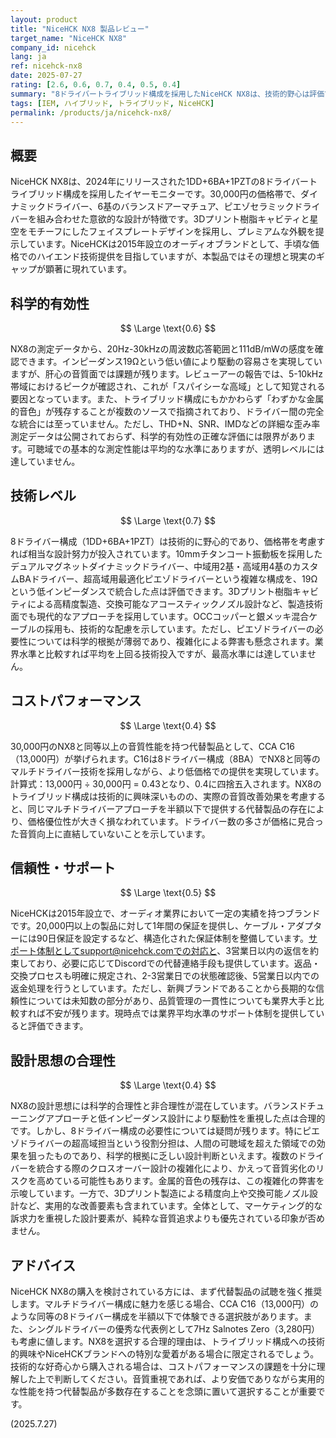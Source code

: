 ```yaml
---
layout: product
title: "NiceHCK NX8 製品レビュー"
target_name: "NiceHCK NX8"
company_id: nicehck
lang: ja
ref: nicehck-nx8
date: 2025-07-27
rating: [2.6, 0.6, 0.7, 0.4, 0.5, 0.4]
summary: "8ドライバートライブリッド構成を採用したNiceHCK NX8は、技術的野心は評価できるものの、コストパフォーマンスに課題を抱える製品です。"
tags: [IEM, ハイブリッド, トライブリッド, NiceHCK]
permalink: /products/ja/nicehck-nx8/
---
```


## 概要

NiceHCK NX8は、2024年にリリースされた1DD+6BA+1PZTの8ドライバートライブリッド構成を採用したイヤーモニターです。30,000円の価格帯で、ダイナミックドライバー、6基のバランスドアーマチュア、ピエゾセラミックドライバーを組み合わせた意欲的な設計が特徴です。3Dプリント樹脂キャビティと星空をモチーフにしたフェイスプレートデザインを採用し、プレミアムな外観を提示しています。NiceHCKは2015年設立のオーディオブランドとして、手頃な価格でのハイエンド技術提供を目指していますが、本製品ではその理想と現実のギャップが顕著に現れています。

## 科学的有効性

$$ \Large \text{0.6} $$

NX8の測定データから、20Hz-30kHzの周波数応答範囲と111dB/mWの感度を確認できます。インピーダンス19Ωという低い値により駆動の容易さを実現していますが、肝心の音質面では課題が残ります。レビューアーの報告では、5-10kHz帯域におけるピークが確認され、これが「スパイシーな高域」として知覚される要因となっています。また、トライブリッド構成にもかかわらず「わずかな金属的音色」が残存することが複数のソースで指摘されており、ドライバー間の完全な統合には至っていません。ただし、THD+N、SNR、IMDなどの詳細な歪み率測定データは公開されておらず、科学的有効性の正確な評価には限界があります。可聴域での基本的な測定性能は平均的な水準にありますが、透明レベルには達していません。

## 技術レベル

$$ \Large \text{0.7} $$

8ドライバー構成（1DD+6BA+1PZT）は技術的に野心的であり、価格帯を考慮すれば相当な設計努力が投入されています。10mmチタンコート振動板を採用したデュアルマグネットダイナミックドライバー、中域用2基・高域用4基のカスタムBAドライバー、超高域用最適化ピエゾドライバーという複雑な構成を、19Ωという低インピーダンスで統合した点は評価できます。3Dプリント樹脂キャビティによる高精度製造、交換可能なアコースティックノズル設計など、製造技術面でも現代的なアプローチを採用しています。OCCコッパーと銀メッキ混合ケーブルの採用も、技術的な配慮を示しています。ただし、ピエゾドライバーの必要性については科学的根拠が薄弱であり、複雑化による弊害も懸念されます。業界水準と比較すれば平均を上回る技術投入ですが、最高水準には達していません。

## コストパフォーマンス

$$ \Large \text{0.4} $$

30,000円のNX8と同等以上の音質性能を持つ代替製品として、CCA C16（13,000円）が挙げられます。C16は8ドライバー構成（8BA）でNX8と同等のマルチドライバー技術を採用しながら、より低価格での提供を実現しています。計算式：13,000円 ÷ 30,000円 = 0.43となり、0.4に四捨五入されます。NX8のトライブリッド構成は技術的に興味深いものの、実際の音質改善効果を考慮すると、同じマルチドライバーアプローチを半額以下で提供する代替製品の存在により、価格優位性が大きく損なわれています。ドライバー数の多さが価格に見合った音質向上に直結していないことを示しています。

## 信頼性・サポート

$$ \Large \text{0.5} $$

NiceHCKは2015年設立で、オーディオ業界において一定の実績を持つブランドです。20,000円以上の製品に対して1年間の保証を提供し、ケーブル・アダプターには90日保証を設定するなど、構造化された保証体制を整備しています。サポート体制としてsupport@nicehck.comでの対応と、3営業日以内の返信を約束しており、必要に応じてDiscordでの代替連絡手段も提供しています。返品・交換プロセスも明確に規定され、2-3営業日での状態確認後、5営業日以内での返金処理を行うとしています。ただし、新興ブランドであることから長期的な信頼性については未知数の部分があり、品質管理の一貫性についても業界大手と比較すれば不安が残ります。現時点では業界平均水準のサポート体制を提供していると評価できます。

## 設計思想の合理性

$$ \Large \text{0.4} $$

NX8の設計思想には科学的合理性と非合理性が混在しています。バランスドチューニングアプローチと低インピーダンス設計により駆動性を重視した点は合理的です。しかし、8ドライバー構成の必要性については疑問が残ります。特にピエゾドライバーの超高域担当という役割分担は、人間の可聴域を超えた領域での効果を狙ったものであり、科学的根拠に乏しい設計判断といえます。複数のドライバーを統合する際のクロスオーバー設計の複雑化により、かえって音質劣化のリスクを高めている可能性もあります。金属的音色の残存は、この複雑化の弊害を示唆しています。一方で、3Dプリント製造による精度向上や交換可能ノズル設計など、実用的な改善要素も含まれています。全体として、マーケティング的な訴求力を重視した設計要素が、純粋な音質追求よりも優先されている印象が否めません。

## アドバイス

NiceHCK NX8の購入を検討されている方には、まず代替製品の試聴を強く推奨します。マルチドライバー構成に魅力を感じる場合、CCA C16（13,000円）のような同等の8ドライバー構成を半額以下で体験できる選択肢があります。また、シングルドライバーの優秀な代表例として7Hz Salnotes Zero（3,280円）も考慮に値します。NX8を選択する合理的理由は、トライブリッド構成への技術的興味やNiceHCKブランドへの特別な愛着がある場合に限定されるでしょう。技術的な好奇心から購入される場合は、コストパフォーマンスの課題を十分に理解した上で判断してください。音質重視であれば、より安価でありながら実用的な性能を持つ代替製品が多数存在することを念頭に置いて選択することが重要です。

(2025.7.27)
